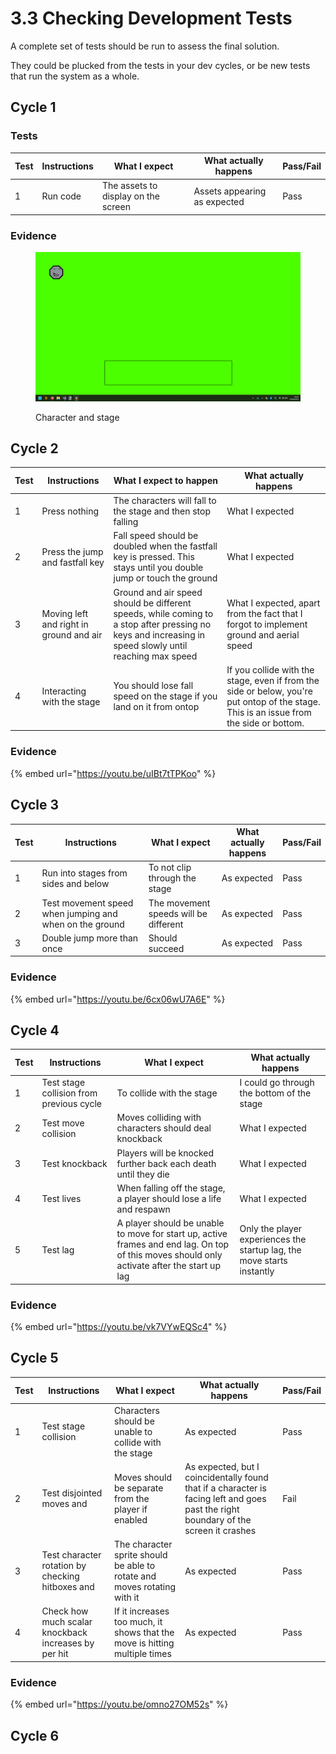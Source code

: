 # 3.3 Checking Development Tests

A complete set of tests should be run to assess the final solution.

They could be plucked from the tests in your dev cycles, or be new tests that run the system as a whole.

## Cycle 1

### Tests

| Test | Instructions | What I expect                       | What actually happens        | Pass/Fail |
| ---- | ------------ | ----------------------------------- | ---------------------------- | --------- |
| 1    | Run code     | The assets to display on the screen | Assets appearing as expected | Pass      |

### Evidence

<figure><img src="../.gitbook/assets/image (12).png" alt=""><figcaption><p>Character and stage</p></figcaption></figure>

## Cycle 2

| Test | Instructions                            | What I expect to happen                                                                                                                                | What actually happens                                                                                                                   |
| ---- | --------------------------------------- | ------------------------------------------------------------------------------------------------------------------------------------------------------ | --------------------------------------------------------------------------------------------------------------------------------------- |
| 1    | Press nothing                           | The characters will fall to the stage and then stop falling                                                                                            | What I expected                                                                                                                         |
| 2    | Press the jump and fastfall key         | Fall speed should be doubled when the fastfall key is pressed. This stays until you double jump or touch the ground                                    | What I expected                                                                                                                         |
| 3    | Moving left and right in ground and air | Ground and air speed should be different speeds, while coming to a stop after pressing no keys and increasing in speed slowly until reaching max speed | What I expected, apart from the fact that I forgot to implement ground and aerial speed                                                 |
| 4    | Interacting with the stage              | You should lose fall speed on the stage if you land on it from ontop                                                                                   | If you collide with the stage, even if from the side or below, you're put ontop of the stage. This is an issue from the side or bottom. |

### Evidence

{% embed url="https://youtu.be/uIBt7tTPKoo" %}

## Cycle 3

<table><thead><tr><th>Test</th><th>Instructions</th><th width="103">What I expect</th><th>What actually happens</th><th>Pass/Fail</th></tr></thead><tbody><tr><td>1</td><td>Run into stages from sides and below</td><td>To not clip through the stage</td><td>As expected</td><td>Pass</td></tr><tr><td>2</td><td>Test movement speed when jumping and when on the ground</td><td>The movement speeds will be different</td><td>As expected</td><td>Pass</td></tr><tr><td>3</td><td>Double jump more than once</td><td>Should succeed</td><td>As expected</td><td>Pass</td></tr></tbody></table>

### Evidence

{% embed url="https://youtu.be/6cx06wU7A6E" %}

## Cycle 4

| Test | Instructions                             | What I expect                                                                                                                               | What actually happens                                                  |
| ---- | ---------------------------------------- | ------------------------------------------------------------------------------------------------------------------------------------------- | ---------------------------------------------------------------------- |
| 1    | Test stage collision from previous cycle | To collide with the stage                                                                                                                   | I could go through the bottom of the stage                             |
| 2    | Test move collision                      | Moves colliding with characters should deal knockback                                                                                       | What I expected                                                        |
| 3    | Test knockback                           | Players will be knocked further back each death until they die                                                                              | What I expected                                                        |
| 4    | Test lives                               | When falling off the stage, a player should lose a life and respawn                                                                         | What I expected                                                        |
| 5    | Test lag                                 | A player should be unable to move for start up, active frames and end lag. On top of this moves should only activate after the start up lag | Only the player experiences the startup lag, the move starts instantly |

### Evidence

{% embed url="https://youtu.be/vk7VYwEQSc4" %}

## Cycle 5

| Test | Instructions                                         | What I expect                                                              | What actually happens                                                                                                                | Pass/Fail |
| ---- | ---------------------------------------------------- | -------------------------------------------------------------------------- | ------------------------------------------------------------------------------------------------------------------------------------ | --------- |
| 1    | Test stage collision                                 | Characters should be unable to collide with the stage                      | As expected                                                                                                                          | Pass      |
| 2    | Test disjointed moves and                            | Moves should be separate from the player if enabled                        | As expected, but I coincidentally found that if a character is facing left and goes past the right boundary of the screen it crashes | Fail      |
| 3    | Test character rotation by checking hitboxes and     | The character sprite should be able to rotate and moves rotating with it   | As expected                                                                                                                          | Pass      |
| 4    | Check how much scalar knockback increases by per hit | If it increases too much, it shows that the move is hitting multiple times | As expected                                                                                                                          | Pass      |

### Evidence

{% embed url="https://youtu.be/omno27OM52s" %}

## Cycle 6
